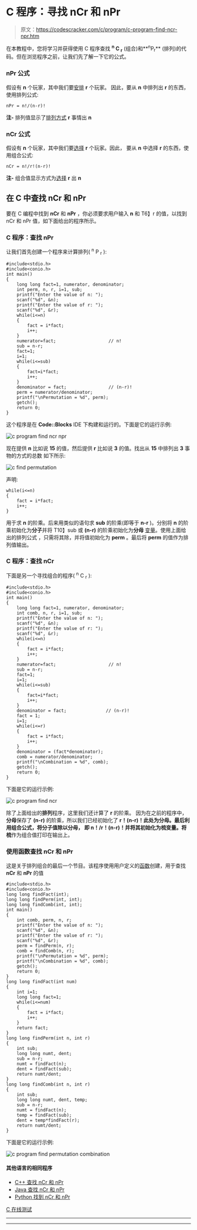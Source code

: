 # C 程序：寻找 nCr 和 nPr 

> 原文：<https://codescracker.com/c/program/c-program-find-ncr-npr.htm>

在本教程中，您将学习并获得使用 C 程序查找 **<sup>n</sup> C <sub>r</sub>** (组合)和**<sup>n</sup>P<sub>r</sub>** (排列)的代码。但在浏览程序之前，让我们先了解一下它的公式。

### nPr 公式

假设有 **n** 个玩家，其中我们要<u>安排</u> **r** 个玩家。 因此，要从 **n** 中排列出 **r** 的东西，使用排列公式:

```
nPr = n!/(n-r)!
```

**注-** 排列值显示了<u>排列方式</u> **r** 事情出 **n**

### nCr 公式

假设有 **n** 个玩家，其中我们要<u>选择</u> **r** 个玩家。因此， 要从 **n** 中选择 **r** 的东西，使用组合公式:

```
nCr = n!/r!(n-r)!
```

**注-** 组合值显示方式为<u>选择</u> **r** 出 **n**

## 在 C 中查找 nCr 和 nPr

要在 C 编程中找到 **nCr** 和 **nPr** ，你必须要求用户输入 **n** 和 T6】r 的值，以找到 nCr 和 nPr 值，如下面给出的程序所示。

### C 程序：查找 nPr 

让我们首先创建一个程序来计算排列( <sup>n</sup> P <sub>r</sub> ):

```
#include<stdio.h>
#include<conio.h>
int main()
{
    long long fact=1, numerator, denominator;
    int perm, n, r, i=1, sub;
    printf("Enter the value of n: ");
    scanf("%d", &n);
    printf("Enter the value of r: ");
    scanf("%d", &r);
    while(i<=n)
    {
        fact = i*fact;
        i++;
    }
    numerator=fact;                    // n!
    sub = n-r;
    fact=1;
    i=1;
    while(i<=sub)
    {
        fact=i*fact;
        i++;
    }
    denominator = fact;                // (n-r)!
    perm = numerator/denominator;
    printf("\nPermutation = %d", perm);
    getch();
    return 0;
}
```

这个程序是在 **Code::Blocks** IDE 下构建和运行的。下面是它的运行示例:

![c program find ncr npr](img/3c7de4391816f47ab5132ad190ee1995.png)

现在提供 **n** 比如说 **15** 的值，然后提供 **r** 比如说 **3** 的值。找出从 **15** 中排列出 **3** 事物的方式的总数 如下所示:

![c find permutation](img/ab2d6b0c311983c4291fb44cd00ee290.png)

声明:

```
while(i<=n)
{
    fact = i*fact;
    i++;
}
```

用于求 **n** 的阶乘。后来用类似的语句求 **sub** 的阶乘(即等于 **n-r** )。分别将 **n** 的阶乘初始化为**分子**并将 T10】sub 或 **(n-r)** 的阶乘初始化为**分母** [变量](/c/c-variables.htm)。使用上面给出的排列公式 ，只需将其除，并将值初始化为 **perm** 。最后将 **perm** 的值作为排列值输出。

### C 程序：查找 nCr 

下面是另一个寻找组合的程序( <sup>n</sup> C <sub>r</sub> ):

```
#include<stdio.h>
#include<conio.h>
int main()
{
    long long fact=1, numerator, denominator;
    int comb, n, r, i=1, sub;
    printf("Enter the value of n: ");
    scanf("%d", &n);
    printf("Enter the value of r: ");
    scanf("%d", &r);
    while(i<=n)
    {
        fact = i*fact;
        i++;
    }
    numerator=fact;                    // n!
    sub = n-r;
    fact=1;
    i=1;
    while(i<=sub)
    {
        fact=i*fact;
        i++;
    }
    denominator = fact;               // (n-r)!
    fact = 1;
    i=1;
    while(i<=r)
    {
        fact = i*fact;
        i++;
    }
    denominator = (fact*denominator);
    comb = numerator/denominator;
    printf("\nCombination = %d", comb);
    getch();
    return 0;
}
```

下面是它的运行示例:

![c program find ncr](img/23cebd0939c7236761ebad9225039e7f.png)

除了上面给出的**排列**程序，这里我们还计算了 **r** 的阶乘。 因为在之前的程序中，**分母**保存了 **(n-r)** 的阶乘，所以我们已经初始化了 **r！(n-r)！**此处为分母。最后利用组合公式，将分子值除以分母， 即 **n！/r！(n-r)！**并将其初始化为**梳**变量。将**梳**作为组合值打印在输出上。

### 使用函数查找 nCr 和 nPr

这是关于排列组合的最后一个节目。该程序使用用户定义的[函数](/c/c-functions.htm)创建，用于查找 **nCr** 和 **nPr** 的值

```
#include<stdio.h>
#include<conio.h>
long long findFact(int);
long long findPerm(int, int);
long long findComb(int, int);
int main()
{
    int comb, perm, n, r;
    printf("Enter the value of n: ");
    scanf("%d", &n);
    printf("Enter the value of r: ");
    scanf("%d", &r);
    perm = findPerm(n, r);
    comb = findComb(n, r);
    printf("\nPermutation = %d", perm);
    printf("\nCombination = %d", comb);
    getch();
    return 0;
}
long long findFact(int num)
{
    int i=1;
    long long fact=1;
    while(i<=num)
    {
        fact = i*fact;
        i++;
    }
    return fact;
}
long long findPerm(int n, int r)
{
    int sub;
    long long numt, dent;
    sub = n-r;
    numt = findFact(n);
    dent = findFact(sub);
    return numt/dent;
}
long long findComb(int n, int r)
{
    int sub;
    long long numt, dent, temp;
    sub = n-r;
    numt = findFact(n);
    temp = findFact(sub);
    dent = temp*findFact(r);
    return numt/dent;
}
```

下面是它的运行示例:

![c program find permutation combination](img/b2a4f2964c79a95e142c4d466c988947.png)

#### 其他语言的相同程序

*   [C++ 查找 nCr 和 nPr](/cpp/program/cpp-program-find-ncr-npr.htm)
*   [Java 查找 nCr 和 nPr](/java/program/java-program-find-ncr-npr.htm)
*   [Python 找到 nCr 和 nPr](/python/program/python-program-find-ncr-npr.htm)

[C 在线测试](/exam/showtest.php?subid=2)

* * *

* * *